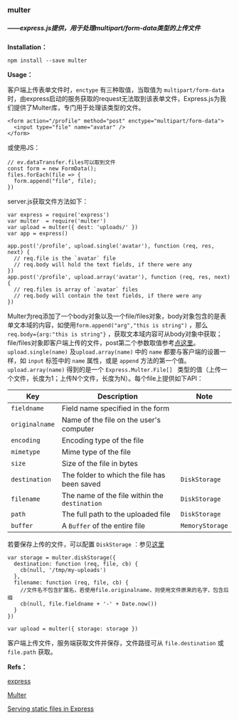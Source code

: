 ### multer

##### *——express.js提供，用于处理multipart/form-data类型的上传文件*

**Installation：**

```
npm install --save multer
```
**Usage：**

客户端上传表单文件时，`enctype` 有三种取值，当取值为 `multipart/form-data ` 时，由express启动的服务获取的request无法取到该表单文件，Express.js为我们提供了Multer库，专门用于处理该类型的文件。

```
<form action="/profile" method="post" enctype="multipart/form-data">
  <input type="file" name="avatar" />
</form>
```

或使用JS：

```
// ev.dataTransfer.files可以取到文件
const form = new FormData();
files.forEach(file => {
  form.append("file", file);
})
```

server.js获取文件方法如下：

```
var express = require('express')
var multer  = require('multer')
var upload = multer({ dest: 'uploads/' })
var app = express()

app.post('/profile', upload.single('avatar'), function (req, res, next) {
  // req.file is the `avatar` file
  // req.body will hold the text fields, if there were any
})
app.post('/profile', upload.array('avatar'), function (req, res, next) {
  // req.files is array of `avatar` files
  // req.body will contain the text fields, if there were any
})
```

Multer为req添加了一个body对象以及一个file/files对象，body对象包含的是表单文本域的内容，如使用`form.append("arg","this is string")` ，那么`req.body={arg:"this is string"}` ，获取文本域内容可从body对象中获取；file/files对象即客户端上传的文件，post第二个参数取值参考[点这里](https://github.com/expressjs/multer/blob/master/README.md#multeropts)。`upload.single(name)` 及`upload.array(name)` 中的 `name` 都要与客户端的设置一样，如 `input` 标签中的 `name` 属性，或是 `append` 方法的第一个值。`upload.array(name)` 得到的是一个 `Express.Multer.File[] ` 类型的值（上传一个文件，长度为1；上传N个文件，长度为N）。每个file上提供如下API：

| Key            | Description                                   | Note            |
| -------------- | --------------------------------------------- | --------------- |
| `fieldname`    | Field name specified in the form              |                 |
| `originalname` | Name of the file on the user's computer       |                 |
| `encoding`     | Encoding type of the file                     |                 |
| `mimetype`     | Mime type of the file                         |                 |
| `size`         | Size of the file in bytes                     |                 |
| `destination`  | The folder to which the file has been saved   | `DiskStorage`   |
| `filename`     | The name of the file within the `destination` | `DiskStorage`   |
| `path`         | The full path to the uploaded file            | `DiskStorage`   |
| `buffer`       | A `Buffer` of the entire file                 | `MemoryStorage` |

若要保存上传的文件，可以配置 `DiskStorage` ：参见[这里](https://github.com/expressjs/multer/blob/master/README.md#diskstorage)

```
var storage = multer.diskStorage({
  destination: function (req, file, cb) {
    cb(null, '/tmp/my-uploads')
  },
  filename: function (req, file, cb) {
    //文件名不包含扩展名，若使用file.originalname，则使用文件原来的名字，包含后缀
    cb(null, file.fieldname + '-' + Date.now()) 
  }
})

var upload = multer({ storage: storage })
```

客户端上传文件，服务端获取文件并保存，文件路径可从 `file.destination` 或 `file.path` 获取。

**Refs：**

[express](https://expressjs.com/)

 [Multer](https://github.com/expressjs/multer/blob/master/README.md)

[Serving static files in Express](https://expressjs.com/en/starter/static-files.html)